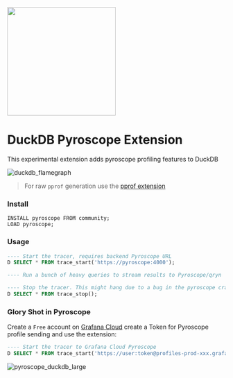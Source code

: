 <img src="https://github.com/user-attachments/assets/46a5c546-7e9b-42c7-87f4-bc8defe674e0" width=250 />

# DuckDB Pyroscope Extension
This experimental extension adds pyroscope profiling features to DuckDB

![duckdb_flamegraph](https://github.com/user-attachments/assets/9769ca8c-9839-41d8-8dcc-c468c0637771)

> For raw `pprof` generation use the [pprof extension](https://github.com/quackscience/duckdb-extension-pprof)

### Install
```
INSTALL pyroscope FROM community;
LOAD pyroscope;
```

### Usage

```sql
---- Start the tracer, requires backend Pyroscope URL
D SELECT * FROM trace_start('https://pyroscope:4000');

---- Run a bunch of heavy queries to stream results to Pyroscope/qryn

---- Stop the tracer. This might hang due to a bug in the pyroscope crate.
D SELECT * FROM trace_stop();
```

### Glory Shot in Pyroscope
Create a `Free` account on [Grafana Cloud](https://grafana.com/auth/sign-up/create-user?pg=prod-cloud&plcmt=hero-btn-1) create a Token for Pyroscope profile sending and use the extension:
```sql
---- Start the tracer to Grafana Cloud Pyroscope
D SELECT * FROM trace_start('https://user:token@profiles-prod-xxx.grafana.net');
```


<!-- ![image](https://github.com/user-attachments/assets/1992c8b8-dd29-4343-9a54-88363fa5fe8c) -->

![pyroscope_duckdb_large](https://github.com/user-attachments/assets/74fad3ec-3bc3-4880-be4b-8149c5431115)
